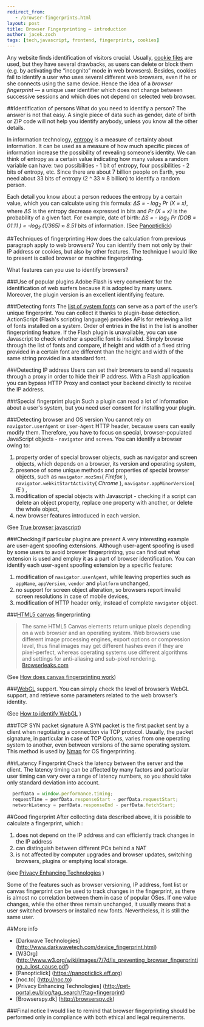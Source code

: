 ```yaml
---
redirect_from:
   - /browser-fingerprints.html
layout: post
title: Browser Fingerprinting — introduction
author: jacek.zoch
tags: [tech,javascript, frontend, fingerprints, cookies]
---
```

Any website finds identification of visitors crucial.
Usually, [cookie files](http://en.wikipedia.org/wiki/HTTP_cookie) are used, but they have several drawbacks,
as users can delete or block them (e.g. by activating the “incognito” mode in web browsers).
Besides, cookies fail to identify a user who uses several different web browsers, even if he or she connects using the same device.
Hence the idea of a _browser fingerprint_ &mdash; a unique user identifier
which does not change between successive sessions and which does not depend on selected web browser.

##Identification of persons
What do you need to identify a person? The answer is not that easy. A single piece of data such as gender,
date of birth or ZIP code will not help you identify anybody, unless you know all the other details.

In information technology, [entropy](http://en.wikipedia.org/wiki/Entropy_%28information_theory%29) is a measure of certainty about information.
It can be used as a measure of how much specific pieces of information increase the possibility of revealing someone’s identity.
We can think of entropy as a certain value indicating how many values a random variable can have: two possibilities - 1 bit of entropy,
four possibilities - 2 bits of entropy, etc.
Since there are about 7 billion people on Earth, you need about 33 bits of entropy (2 ^ 33 ≈ 8 billion) to identify a random person.

Each detail you know about a person reduces the entropy by a certain value,
which you can calculate using this formula: _&Delta;S = - log<sub>2</sub> Pr (X = x)_, where _&Delta;S_ is the entropy decrease expressed in bits
and _Pr (X = x)_ is the probability of a given fact.
For example, date of birth: _&Delta;S = - log<sub>2</sub> Pr (DOB = 01.11 ) = -log<sub>2</sub> (1/365) ≈ 8.51_ bits of information.
(See [Panopticlick](https://panopticlick.eff.org))

##Techniques of fingerprinting
How does the calculation from previous paragraph apply to web browsers? You can identify them not only by their IP address or cookies, but also by other features.
The technique I would like to present is called browser or machine fingerprinting.

What features can you use to identify browsers?

###Use of popular plugins
Adobe Flash is very convenient for the identification of web surfers because it is adopted by many users.
Moreover, the plugin version is an excellent identifying feature.

###Detecting fonts
The [list of system fonts](http://www.darkwavetech.com/fingerprint/fingerprint_fonts.html) can serve as a part of the user’s unique fingerprint.
You can collect it thanks to plugin-base detection.
ActionScript (Flash's scripting language) provides APIs for retrieving a list of fonts installed on a system.
Order of entries in the list in the list is another fingerprinting feature.
If the Flash plugin is unavailable, you can use Javascript to check whether a specific font is installed.
Simply browse through the list of fonts and compare,
if height and width of a fixed string provided in a certain font are different than the height and width of the same string provided in a standard font.

###Detecting IP address
Users can set their browsers to send all requests through a proxy in order to hide their IP address.
With a Flash application you can bypass HTTP Proxy and contact your backend directly to receive the IP address.

###Special fingerprint plugin
Such a plugin can read a lot of information about a user's system, but you need user consent for installing your plugin.

###Detecting browser and OS version
You cannot rely on `navigator.userAgent` or `User-Agent` HTTP header, because users can easily modify them.
Therefore, you have to focus on special, browser-populated JavaScript objects - `navigator` and `screen`.
You can identify a browser owing to:

1. property order of special browser objects, such as navigator and screen objects, which depends on a browser,
its version and operating system,
2. presence of some unique methods and properties of special browser objects, such as
`navigator.mozSms`( _Firefox_ ), `navigator.webkitStartActivity`( _Chrome_ ), `navigator.appMinorVersion`( _IE_ ) ,
3. modification of special objects with Javascript - checking if a script can delete an object property,
replace one property with another, or delete the whole object,
4. new browser features introduced in each version.

(See [True browser javascript](http://www.darkwavetech.com/fingerprint/fingerprint_truebrowser.html))

###Checking if particular plugins are present
A very interesting example are user-agent spoofing extensions.
Although user-agent spoofing is used by some users to avoid browser fingerprinting,
you can find out what extension is used and employ it as a part of browser identification.
You can identify each user-agent spoofing extension by a specific feature:

1. modification of `navigator.userAgent`, while leaving properties such as `appName`, `appVersion`, `vendor` and `platform` unchanged,
2. no support for screen object alteration, so browsers report invalid screen resolutions in case of mobile devices,
3. modification of HTTP header only, instead of complete `navigator` object.

###[HTML5 canvas](https://developer.mozilla.org/en-US/docs/Web/API/Canvas_API) fingerprinting

> The same HTML5 Canvas elements return unique pixels depending on a web browser and an operating system.
> Web browsers use different image processing engines, export options or compression level,
thus final images may get different hashes even if they are pixel-perfect,
whereas operating systems use different algorithms and settings for anti-aliasing and sub-pixel rendering.
> [Browserleaks.com](https://www.browserleaks.com/canvas)

(See [How does canvas fingerprinting work](https://www.browserleaks.com/canvas#how-does-it-work))

###[WebGL](https://www.khronos.org/webgl) support.
You can simply check the level of browser’s WebGL support, and retrieve some parameters related to the web browser’s identity.

(See [How to identify WebGL](https://www.browserleaks.com/webgl#howto-webgl-ident) )

###TCP SYN packet signature
A SYN packet is the first packet sent by a client when negotiating a connection via TCP protocol.
Usually, the packet signature, in particular in case of TCP Options, varies from one operating system to another,
even between versions of the same operating system.
This method is used by [Nmap](http://nmap.org/book/osdetect-methods.html) for OS fingerprinting.

###Latency Fingerprint
Check the latency between the server and the client.
The latency timing can be affected by many factors and particular user timing can vary over a range of latency numbers,
so you should take only standard deviation into account.

```Javascript
  perfData = window.performance.timing;
  requestTime = perfData.responseStart - perfData.requestStart;
  networkLatency = perfData.responseEnd - perfData.fetchStart;
```

##Good fingerprint
After collecting data described above, it is possible to calculate a fingerprint,
which :

 1. does not depend on the IP address and can efficiently track changes in the IP address
 2. can distinguish between different PCs behind a NAT
 3. is not affected by computer upgrades and browser updates, switching browsers, plugins or emptying local storage.

(see [Privacy Enhancing Technologies]( http://pet-portal.eu/files/articles/2011/fingerprinting/cross-browser_fingerprinting.pdf ) )

Some of the features such as browser versioning, IP address, font list or canvas fingerprint can be used to track changes in the fingerprint,
as there is almost no correlation between them in case of popular OSes.
If one value changes, while the other three remain unchanged, it usually means that a user switched browsers or installed new fonts.
Nevertheless, it is still the same user.

##More info
* [Darkwave Technologies] (http://www.darkwavetech.com/device_fingerprint.html)
* [W3Org] (http://www.w3.org/wiki/images/7/7d/Is_preventing_browser_fingerprinting_a_lost_cause.pdf)
* [Panopticlick] (https://panopticlick.eff.org)
* [noc.to] (http://noc.to)
* [Privacy Enhancing Technologies] (http://pet-portal.eu/blog/tag_search/?tag=fingerprint)
* [Browserspy.dk] (http://browserspy.dk)

###Final notice
I would like to remind that browser fingerprinting should be performed only in compliance with both ethical and legal requirements.
